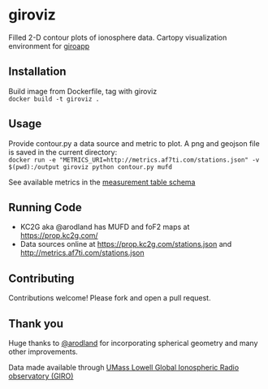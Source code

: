# giroviz
Filled 2-D contour plots of ionosphere data. Cartopy visualization environment for [giroapp](https://github.com/AF7TI/giroapp)

## Installation
Build image from Dockerfile, tag with giroviz   
    `docker build -t giroviz .`

## Usage
Provide contour.py a data source and metric to plot. A png and geojson file is saved in the current directory:  
    `docker run -e "METRICS_URI=http://metrics.af7ti.com/stations.json" -v $(pwd):/output giroviz python contour.py mufd`
    
See available metrics in the [measurement table schema](https://github.com/AF7TI/girotick/blob/master/dbsetup.sql)

## Running Code
- KC2G aka @arodland has MUFD and foF2 maps at https://prop.kc2g.com/
- Data sources online at https://prop.kc2g.com/stations.json and http://metrics.af7ti.com/stations.json

## Contributing
Contributions welcome! Please fork and open a pull request.

## Thank you
Huge thanks to [@arodland](https://github.com/arodland/giroviz) for incorporating spherical geometry and many other improvements.

Data made available through [UMass Lowell Global Ionospheric Radio observatory (GIRO)](http://umlcar.uml.edu/DIDBase/RulesOfTheRoadForDIDBase.htm)
